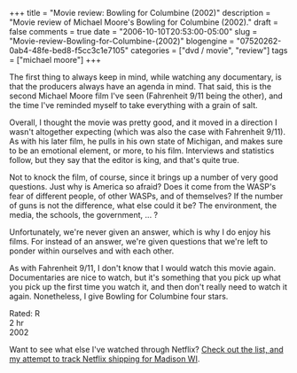 +++
title = "Movie review: Bowling for Columbine (2002)"
description = "Movie review of Michael Moore's Bowling for Columbine (2002)."
draft = false
comments = true
date = "2006-10-10T20:53:00-05:00"
slug = "Movie-review-Bowling-for-Columbine-(2002)"
blogengine = "07520262-0ab4-48fe-bed8-f5cc3c1e7105"
categories = ["dvd / movie", "review"]
tags = ["michael moore"]
+++

<p>
The first thing to always keep in mind, while watching any documentary, is that the producers always have an agenda in mind.  That said, this is the second Michael Moore film I&#39;ve seen (Fahrenheit 9/11 being the other), and the time I&#39;ve reminded myself to take everything with a grain of salt.<!--more-->
</p>
<p>
Overall, I thought the movie was pretty good, and it moved in a direction I wasn&#39;t altogether expecting (which was also the case with Fahrenheit 9/11).  As with his later film, he pulls in his own state of Michigan, and makes sure to be an emotional element, or more, to his film.  Interviews and statistics follow, but they say that the editor is king, and that&#39;s quite true.
</p>
<p>
Not to knock the film, of course, since it brings up a number of very good questions.  Just why is America so afraid?  Does it come from the WASP&#39;s fear of different people, of other WASPs, and of themselves?  If the number of guns is not the difference, what else could it be?  The environment, the media, the schools, the government, ... ?
</p>
<p>
Unfortunately, we&#39;re never given an answer, which is why I do enjoy his films.  For instead of an answer, we&#39;re given questions that we&#39;re left to ponder within ourselves and with each other.
</p>
<p>
As with Fahrenheit 9/11, I don&#39;t know that I would watch this movie again.  Documentaries are nice to watch, but it&#39;s something that you pick up what you pick up the first time you watch it, and then don&#39;t really need to watch it again.  Nonetheless, I give Bowling for Columbine four stars.
</p>
<p>
Rated: R<br />
2 hr<br />
2002
</p>
<p>
Want to see what else I&#39;ve watched through Netflix?  <a href="http://strivinglife.net/wordpress/2006/09/26/237/netflix-shipping-for-madison-wi/">Check out the list, and my attempt to track Netflix shipping for Madison WI</a>.
</p>

